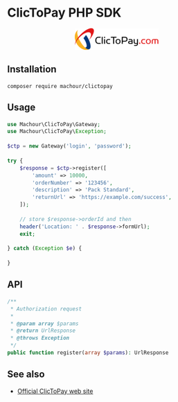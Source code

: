 # ClicToPay PHP SDK

<p align="center">
    <a href="http://clictopay.com.tn/" target="_blank">
        <img src="./ClicToPay.png" height="50" alt="ClicToPay">
    </a>
</p>

## Installation

```shell
composer require machour/clictopay
```

## Usage

```php
use Machour\ClicToPay\Gateway;
use Machour\ClicToPay\Exception;

$ctp = new Gateway('login', 'password');

try {
    $response = $ctp->register([
        'amount' => 10000,
        'orderNumber' => '123456',
        'description' => 'Pack Standard',
        'returnUrl' => 'https://example.com/success',
    ]);
    
    // store $response->orderId and then
    header('Location: ' . $response->formUrl);
    exit;
    
} catch (Exception $e) {
    
}
```

## API

```php
/**
 * Authorization request
 *
 * @param array $params
 * @return UrlResponse
 * @throws Exception
 */
public function register(array $params): UrlResponse

```

## See also

* [Official ClicToPay web site](http://www.clictopay.com.tn/)